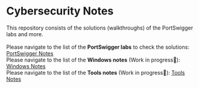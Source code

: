 # Cybersecurity Notes
This repository consists of the solutions (walkthroughs) of the PortSwigger labs and more.\
\
Please navigate to the list of the **PortSwigger labs** to check the solutions: [PortSwigger Notes](/PortSwigger_Notes.md)\
Please navigate to the list of the **Windows notes** (Work in progress🚧): [Windows Notes](/Windows)\
Please navigate to the list of the **Tools notes** (Work in progress🚧): [Tools Notes](/Tools)
